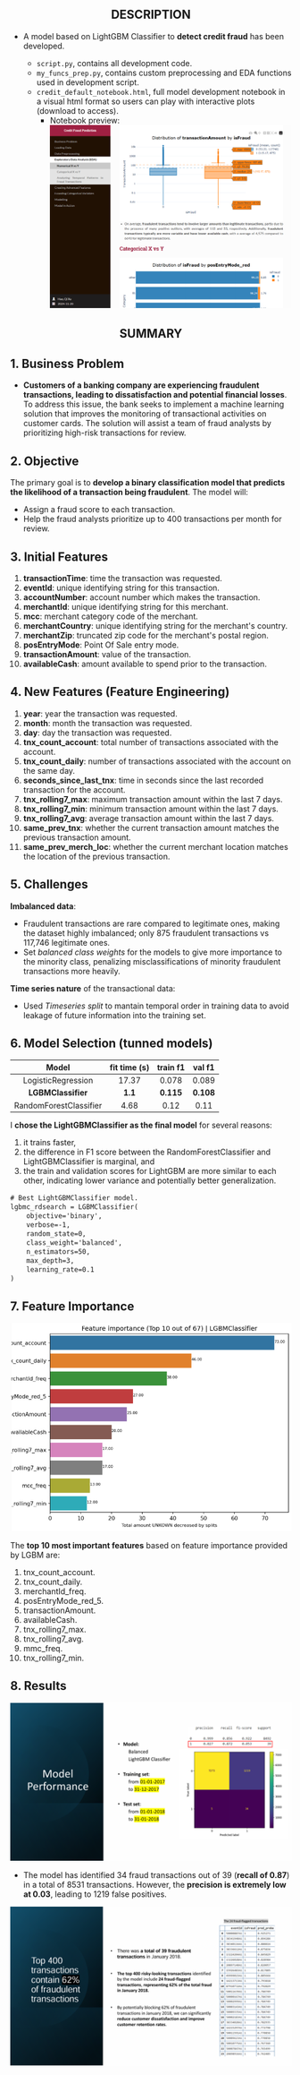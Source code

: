<h2 align="center">DESCRIPTION</h2>

- A model based on LightGBM Classifier to **detect credit fraud** has been developed.

  - `script.py`, contains all development code.
  - `my_funcs_prep.py`, contains custom preprocessing and EDA functions used in development script.
  - `credit_default_notebook.html`, full model development notebook in a visual html format so users can play with interactive plots (download to access).
    - Notebook preview: <br> ![preview](./images/notebook.png)
    
<h2 align="center">SUMMARY</h2>

## 1. Business Problem
- **Customers of a banking company are experiencing fraudulent transactions, leading to dissatisfaction and potential financial losses**. To address this issue, the bank seeks to implement a machine learning solution that improves the monitoring of transactional activities on customer cards. The solution will assist a team of fraud analysts by prioritizing high-risk transactions for review.

## 2. Objective
The primary goal is to **develop a binary classification model that predicts the likelihood of a transaction being fraudulent**. The model will:
- Assign a fraud score to each transaction.
- Help the fraud analysts prioritize up to 400 transactions per month for review.
  
## 3. Initial Features
1. **transactionTime**: time the transaction was requested.
1. **eventId**: unique identifying string for this transaction.
1. **accountNumber**: account number which makes the transaction.
1. **merchantId**: unique identifying string for this merchant.
1. **mcc**: merchant category code of the merchant.
1. **merchantCountry**: unique identifying string for the merchant's country.
1. **merchantZip**: truncated zip code for the merchant's postal region.
1. **posEntryMode**: Point Of Sale entry mode.
1. **transactionAmount**: value of the transaction.
1. **availableCash**: amount available to spend prior to the transaction.

## 4. New Features (Feature Engineering)
1. **year**: year the transaction was requested.
1. **month**: month the transaction was requested.
1. **day**: day the transaction was requested.
1. **tnx_count_account**: total number of transactions associated with the account.
1. **tnx_count_daily**: number of transactions associated with the account on the same day.
1. **seconds_since_last_tnx**: time in seconds since the last recorded transaction for the account.
1. **tnx_rolling7_max**: maximum transaction amount within the last 7 days.
1. **tnx_rolling7_min**: minimum transaction amount within the last 7 days.
1. **tnx_rolling7_avg**: average transaction amount within the last 7 days.
1. **same_prev_tnx**: whether the current transaction amount matches the previous transaction amount.
1. **same_prev_merch_loc**: whether the current merchant location matches the location of the previous transaction.

## 5. Challenges
**Imbalanced data**: 
  - Fraudulent transactions are rare compared to legitimate ones, making the dataset highly imbalanced; only 875 fraudulent transactions vs 117,746 legitimate ones. 
  - Set *balanced class weights* for the models to give more importance to the minority class, penalizing misclassifications of minority fraudulent transactions more heavily.

**Time series nature** of the transactional data:
- Used *Timeseries split* to mantain temporal order in training data to avoid leakage of future information into the training set. 

## 6. Model Selection (tunned models)
|Model|fit time (s)|train f1|val f1|
|:-:|:-:|:-:|:-:|
|LogisticRegression|17.37|0.078|0.089|
|**LGBMClassifier**|**1.1**|**0.115**|**0.108**|
|RandomForestClassifier|4.68|0.12|0.11|

I **chose the LightGBMClassifier as the final model** for several reasons:
1. it trains faster,
2. the difference in F1 score between the RandomForestClassifier and LightGBMClassifier is marginal, and
3. the train and validation scores for LightGBM are more similar to each other, indicating lower variance and potentially better generalization.

```{python}
# Best LightGBMClassifier model.
lgbmc_rdsearch = LGBMClassifier(
    objective='binary',
    verbose=-1,
    random_state=0,
    class_weight='balanced',
    n_estimators=50,
    max_depth=3,
    learning_rate=0.1
)
```
## 7. Feature Importance
![feat](./images/feature.png)

The **top 10 most important features** based on feature importance provided by LGBM are:
1. tnx_count_account.
1. tnx_count_daily.
1. merchantId_freq.
1. posEntryMode_red_5.
1. transactionAmount.
1. availableCash.
1. tnx_rolling7_max.
1. tnx_rolling7_avg.
1. mmc_freq.
1. tnx_rolling7_min.

## 8. Results
![resultado1](./images/cf_test.png)
- The model has identified 34 fraud transactions out of 39 (**recall of 0.87**) in a total of 8531 transactions. However, the **precision is extremely low at 0.03**, leading to 1219 false positives.

![resultado2](./images/pred_scores.png)

